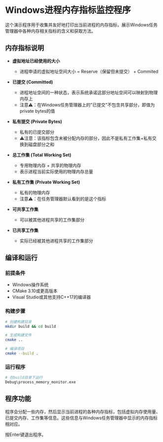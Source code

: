 # Windows进程内存指标监控程序

这个演示程序用于收集并友好地打印出当前进程的内存指标，展示Windows任务管理器中各种内存相关指标的含义和获取方法。

## 内存指标说明

- **虚拟地址已经使用的大小**
  - 进程申请的虚拟地址空间大小 = Reserve（保留但未提交） + Commited
  
- **已提交 (Committed)**
  - 进程地址空间的一种状态，表示系统承诺这部分地址空间可以映射到物理内存上
  - 注意⚠️：在Windows任务管理器上的"已提交"不包含共享部分，即值为private bytes的值
  
- **私有提交 (Private Bytes)**
  - 私有的已提交部分
  - ⚠️注意：该指标包含未被分配内存的部分，因此不是私有工作集+私有交换到磁盘部分之和
  
- **总工作集 (Total Working Set)**
  - 专用物理内存 + 共享的物理内存
  - 表示进程当前实际使用的物理内存总量
  
- **私有工作集 (Private Working Set)**
  - 私有的物理内存
  - 注意⚠️：在任务管理器默认看到的是这个指标
  
- **可共享工作集**
  - 可以被其他进程共享的工作集部分
  
- **已共享工作集**
  - 实际已经被其他进程共享的工作集部分

## 编译和运行

### 前提条件

- Windows操作系统
- CMake 3.10或更高版本
- Visual Studio或其他支持C++17的编译器

### 构建步骤

```bash
# 创建构建目录
mkdir build && cd build

# 生成构建文件
cmake ..

# 编译项目
cmake --build .
```

### 运行程序

```bash
# 在build目录下运行
Debug\process_memory_monitor.exe
```

## 程序功能

程序会分配一些内存，然后显示当前进程的各种内存指标，包括虚拟内存使用量、已提交内存、工作集等信息。这些信息与Windows任务管理器中显示的内存指标相对应。

按Enter键退出程序。